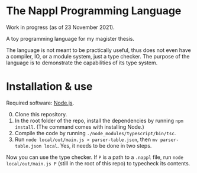 # The Nappl Programming Language

Work in progress (as of 23 November 2021).

A toy programming language for my magister thesis.

The language is not meant to be practically useful, thus does not even have
a compiler, IO, or a module system, just a type checker. The purpose of the language
 is to demonstrate the capabilities of its type system.

# Installation & use

Required software: [Node.js](https://nodejs.org/en/).

0. Clone this repository.
1. In the root folder of the repo, install the dependencies by running `npm install`.
   (The command comes with installing Node.)
2. Compile the code by running `./node_modules/typescript/bin/tsc`.
3. Run `node local/out/main.js > parser-table.json`, then
   `mv parser-table.json local`. Yes, it needs to be done in two steps.

Now you can use the type checker.  If `P` is a path to a `.nappl` file, run
`node local/out/main.js P` (still in the root of this repo) to typecheck its contents.

